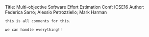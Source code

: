 Title: Multi-objective Software Effort Estimation
Conf: ICSE16
Author: Federica Sarro; Alessio Petrozziello; Mark Harman

~~~The following are Markdown grammars~~~
this is all comments for this.

we can handle everything!!
